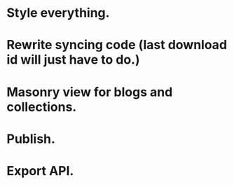 # Style everything.
# Rewrite syncing code (last download id will just have to do.)
# Masonry view for blogs and collections.
# Publish.
# Export API.
